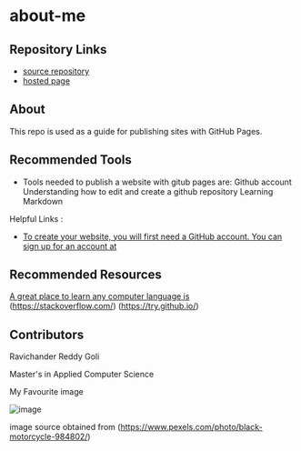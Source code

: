 # about-me

## Repository Links

* [source repository](https://github.com/Ravichanderreddy-goli/about-me)
* [hosted page](https://ravichanderreddy-goli.github.io/about-me/)

## About

This repo is used as a guide for publishing sites with GitHub Pages.

## Recommended Tools

* Tools needed to publish a website with gitub pages are:
Github account
Understanding how to edit and create a github repository
Learning Markdown

Helpful Links : 
* [To create your website, you will first need a GitHub account. You can sign up for an account at](https://github.com/)

## Recommended Resources

[A great place to learn any computer language is](https://www.w3schools.com/)
(https://stackoverflow.com/)
(https://try.github.io/)

## Contributors

Ravichander Reddy Goli

Master's in Applied Computer Science

My Favourite image

![image](https://images.pexels.com/photos/984802/pexels-photo-984802.jpeg?auto=compress&cs=tinysrgb&dpr=1&w=500)

 image source obtained from (https://www.pexels.com/photo/black-motorcycle-984802/)
